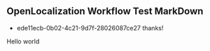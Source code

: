 ## OpenLocalization Workflow Test MarkDown
* ede11ecb-0b02-4c21-9d7f-28026087ce27 
thanks!

Hello world